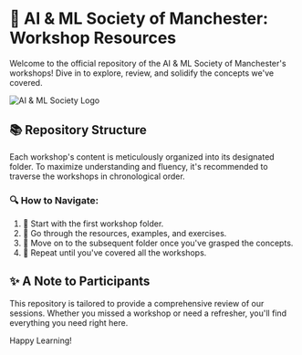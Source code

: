 # 🤖 AI & ML Society of Manchester: Workshop Resources

Welcome to the official repository of the AI & ML Society of Manchester's workshops! Dive in to explore, review, and solidify the concepts we've covered.

![AI & ML Society Logo](link_to_your_logo_or_relevant_image.jpg)

## 📚 Repository Structure

Each workshop's content is meticulously organized into its designated folder. To maximize understanding and fluency, it's recommended to traverse the workshops in chronological order.

### 🔍 How to Navigate:

1. 📁 Start with the first workshop folder.
2. 📖 Go through the resources, examples, and exercises.
3. 🔀 Move on to the subsequent folder once you've grasped the concepts.
4. 🔄 Repeat until you've covered all the workshops.

## ✨ A Note to Participants

This repository is tailored to provide a comprehensive review of our sessions. Whether you missed a workshop or need a refresher, you'll find everything you need right here.

Happy Learning!
